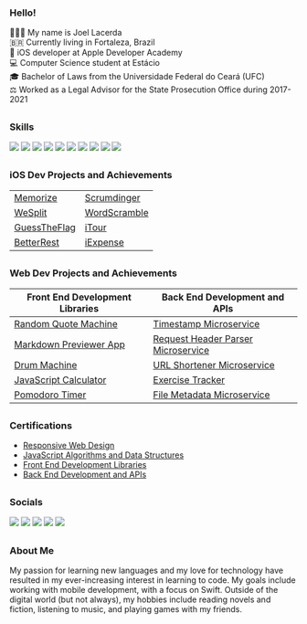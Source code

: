 ### Hello!

👨🏻‍💻 My name is Joel Lacerda\
🇧🇷 Currently living in Fortaleza, Brazil\
📱 iOS developer at Apple Developer Academy\
💻 Computer Science student at Estácio\
🎓 Bachelor of Laws from the Universidade Federal do Ceará (UFC)\
⚖️ Worked as a Legal Advisor for the State Prosecution Office during 2017-2021

##

### Skills
<div>
<p align="left">
<a href="https://github.com/joellacerda"><img src="https://img.shields.io/badge/Swift-FA7343?style=for-the-badge&logo=swift&logoColor=white"/></a>
<a href="https://github.com/joellacerda"><img src="https://img.shields.io/badge/HTML5-E34F26?style=for-the-badge&logo=html5&logoColor=white"/></a>
<a href="https://github.com/joellacerda"><img src="https://img.shields.io/badge/CSS3-1572B6?style=for-the-badge&logo=css3&logoColor=white"/></a>
<a href="https://github.com/joellacerda"><img src="https://img.shields.io/badge/JavaScript-F7DF1E?style=for-the-badge&logo=javascript&logoColor=black"/></a>
 <a href="https://github.com/joellacerda"><img src="https://img.shields.io/badge/Bootstrap-563D7C?style=for-the-badge&logo=bootstrap&logoColor=white"></a>
 <a href="https://github.com/joellacerda"><img src="https://img.shields.io/badge/React-20232A?style=for-the-badge&logo=react&logoColor=61DAFB"/></a>
<a href="https://github.com/joellacerda"><img src="https://img.shields.io/badge/Node.js-43853D?style=for-the-badge&logo=node.js&logoColor=white"/></a>
<a href="https://github.com/joellacerda"><img src="https://img.shields.io/badge/Express.js-404D59?style=for-the-badge"/></a>
<a href="https://github.com/joellacerda"><img src="https://img.shields.io/badge/PostgreSQL-316192?style=for-the-badge&logo=postgresql&logoColor=white"/></a>
<a href="https://github.com/joellacerda"><img src="https://img.shields.io/badge/Java-ED8B00?style=for-the-badge&logo=java&logoColor=black"/></a>
 
<!-- <a href="https://github.com/joellacerda"><img src="https://img.shields.io/badge/MySQL-00000F?style=for-the-badge&logo=mysql&logoColor=white" height="28"/></a>
<a href="https://github.com/joellacerda"><img src="https://img.shields.io/badge/MongoDB-4EA94B?style=for-the-badge&logo=mongodb&logoColor=white" height="28"/></a> -->
</p>
</div>

##

### iOS Dev Projects and Achievements

<table>
 <tbody>
  <tr>
   <td><a href="https://github.com/joellacerda/Memorize" target="_blank">Memorize</a></td>
   <td><a href="https://github.com/joellacerda/Scrumdinger" target="_blank">Scrumdinger</a></td>
  </tr>
  <tr>
   <td><a href="https://github.com/joellacerda/WeSplit" target="_blank">WeSplit</a></td></td>
 <td><a href="https://github.com/joellacerda/WordScramble" target="_blank">WordScramble</a></td>
  </tr>
  <tr>
   <td><a href="https://github.com/joellacerda/GuessTheFlag" target="_blank">GuessTheFlag</a></td></td>
 <td><a href="https://github.com/joellacerda/iTour" target="_blank">iTour</a></td>
  </tr>
  <tr>
   <td><a href="https://github.com/joellacerda/BetterRest" target="_blank">BetterRest</a></td>
   <td><a href="https://github.com/joellacerda/iExpense" target="_blank">iExpense</a></td>
  </tr>
 </tbody>
</table>

##

### Web Dev Projects and Achievements

<table>
 <thead>
  <th>Front End Development Libraries</th>
  <th>Back End Development and APIs</th>
 </thead>
 <tbody>
  <tr>
   <td><a href="https://joellacerda.github.io/random-quote-machine/" target="_blank">Random Quote Machine</a></td>
   <td><a href="https://github.com/joellacerda/boilerplate-project-timestamp" target="_blank">Timestamp Microservice</a></td>
  </tr>
  <tr>
   <td><a href="https://joellacerda.github.io/markdown-previewer-app/" target="_blank">Markdown Previewer App</a></td>
   <td><a href="https://github.com/joellacerda/boilerplate-project-headerparser" target="_blank">Request Header Parser Microservice</a></td></td>
  </tr>
  <tr>
   <td><a href="https://joellacerda.github.io/drum-machine/" target="_blank">Drum Machine</a></td>
   <td><a href="https://github.com/joellacerda/boilerplate-project-urlshortener" target="_blank">URL Shortener Microservice</a></td></td>
  </tr>
  <tr>
   <td><a href="https://joellacerda.github.io/javascript-calculator/" target="_blank">JavaScript Calculator</a></td>
   <td><a href="https://github.com/joellacerda/boilerplate-project-exercisetracker" target="_blank">Exercise Tracker</a></td></td>
  </tr>
  <tr>
   <td><a href="https://joellacerda.github.io/pomodoro-timer/" target="_blank">Pomodoro Timer</a></td>
   <td><a href="https://github.com/joellacerda/boilerplate-project-filemetadata" target="_blank">File Metadata Microservice</a></td></td>
  </tr>
 </tbody>
</table>

##

### Certifications

- <a href="https://www.freecodecamp.org/certification/joellacerda/responsive-web-design">Responsive Web Design</a>
- <a href="https://www.freecodecamp.org/certification/joellacerda/javascript-algorithms-and-data-structures">JavaScript Algorithms and Data Structures</a>
- <a href="https://www.freecodecamp.org/certification/joellacerda/front-end-development-libraries">Front End Development Libraries</a>
- <a href="https://www.freecodecamp.org/certification/joellacerda/back-end-development-and-apis">Back End Development and APIs</a>

##

### Socials

<a href="mailto:joellacerdaol@gmail.com"><img src="https://img.shields.io/badge/Gmail-D14836?style=for-the-badge&logo=gmail&logoColor=white"></a>
<a href="https://instagram.com/joellacerda"><img src="https://img.shields.io/badge/-Instagram-%23E4405F?style=for-the-badge&logo=instagram&logoColor=white"></a>
<a href="https://discordapp.com/users/299958466322104322"><img src="https://img.shields.io/badge/Discord-7289DA?style=for-the-badge&logo=discord&logoColor=white"></a>
<a href="https://www.linkedin.com/in/joellacerdaol/"><img src="https://img.shields.io/badge/-LinkedIn-%230077B5?style=for-the-badge&logo=linkedin&logoColor=white"></a>
<a href="https://www.freecodecamp.org/joellacerda"><img src="https://img.shields.io/badge/freecodecamp-27273D?style=for-the-badge&logo=freecodecamp&logoColor=white" /></a>

##

### About Me

My passion for learning new languages and my love for technology have resulted in my ever-increasing interest in learning to code. My goals include working with mobile development, with a focus on Swift. Outside of the digital world (but not always), my hobbies include reading novels and fiction, listening to music, and playing games with my friends.

<!-- ##

<img src="https://wakatime.com/share/@62cd33e0-aeea-4c4f-a8cc-b4314556e6c7/7cc47104-5c46-47bd-adc7-e0ff90d0512b.svg" height="400" width="600"> -->
